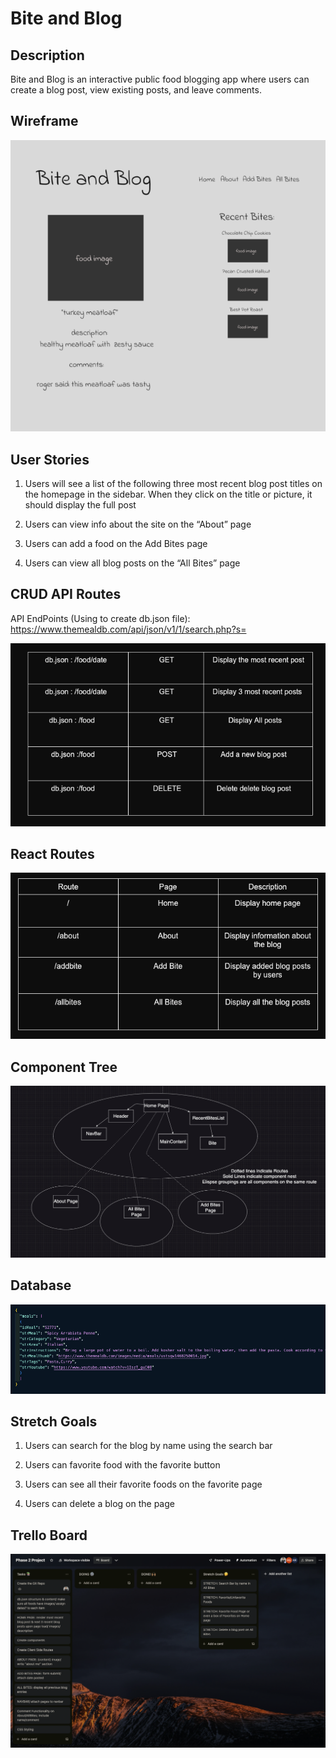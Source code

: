 # Bite and Blog
<!-- Headings -->
## Description

Bite and Blog is an interactive public food blogging app where users can create a blog post, view existing posts, and leave comments.

## Wireframe

![Wireframe](./screenshots/Wireframe.png)

## User Stories

1. Users will see a list of the following three most recent blog post titles on the homepage in the sidebar. When they click on the title or picture, it should display the full post

2. Users can view info about the site on the “About” page

3. Users can add a food on the Add Bites page

4. Users can view all blog posts on the “All Bites” page

## CRUD API Routes

API EndPoints (Using to create db.json file):
<https://www.themealdb.com/api/json/v1/1/search.php?s=>

![API EndPoints](./screenshots/API-EndPoints.png)

## React Routes

![ReactRoutes](./screenshots/ReactRoutes.png)

## Component Tree

![ComponentTree](./screenshots/ComponentTree.png)

## Database

![Database](./screenshots/Database.png)

## Stretch Goals

1. Users can search for the blog by name using the search bar

2. Users can favorite food with the favorite button

3. Users can see all their favorite foods on the favorite page

4. Users can delete a blog on the page

## Trello Board

![Trello Board](./screenshots/TrelloBoard.png)
